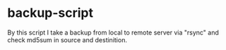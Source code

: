 # backup-script
By this script I take a backup from local to remote server via "rsync" and check md5sum in source and destinition.
